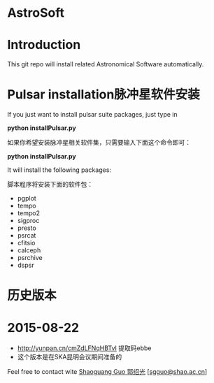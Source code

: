 # AstroSoft

Introduction
================
This git repo will install related Astronomical Software automatically.

**Pulsar installation脉冲星软件安装**
======================
If you just want to install pulsar suite packages, just type in 

**python installPulsar.py**

如果你希望安装脉冲星相关软件集，只需要输入下面这个命令即可：

**python installPulsar.py**

It will install the following packages:

脚本程序将安装下面的软件包：
- pgplot
- tempo
- tempo2
- sigproc
- presto
- psrcat
- cfitsio
- calceph
- psrchive
- dspsr

**历史版本**
==========
2015-08-22
==========
- http://yunpan.cn/cmZdLFNqHBTvI 提取码ebbe 
- 这个版本是在SKA昆明会议期间准备的


Feel free to contact wite [Shaoguang Guo 郭绍光](guoshaoguang.com) [sgguo@shao.ac.cn]
